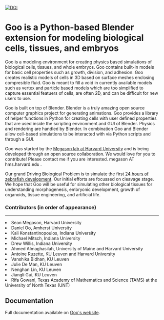 [![DOI](https://zenodo.org/badge/551079563.svg)](https://zenodo.org/doi/10.5281/zenodo.10296202)


# Goo is a Python-based Blender extension for modeling biological cells, tissues, and embryos

Goo is a modeling environment for creating physics based simulations of biological cells, tissues, and whole embryos. Goo contains built-in models for basic cell properties such as growth, division, and adhesion. Goo creates realistic models of cells in 3D based on surface meshes enclosing compresible fluid. Goo is meant to fill a void in currently available models such as vertex and particle based models which are too simplified to capture essential featuers of cells, are often 2D, and can be difficult for new users to use.

Goo is built on top of Blender. Blender is a truly amazing open source computer graphics project for generating animations. Goo provides a library of helper functions in Python for creating cells with user defined properties that are used inside the scripting environment and GUI of Blender. Physics and rendering are handled by Blender. In combination Goo and Blender allow cell-based simulations to be interacted with via Python scripts and through a GUI.

Goo was started by the <a href="http://www.digitalfish.org">Megason lab at Harvard University</a> and is being developed through an open source collaboration. We would love for you to contribute! Please contact me if you are interested. megason AT hms.harvard.edu .

Our grand Driving Biological Problem is to simulate the first <a href= "https://www.youtube.com/watch?v=RQ6vkDr_Dec">24 hours of zebrafish development</a>. Our initial efforts are focussed on cleavage stage. We hope that Goo will be useful for simulating other biological tissues for understanding morphogenesis, embryonic development, growth of organoids, tissue engineering, and artificial life.

### Contributors (in order of appearance)
___
<li>Sean Megason, Harvard University
<li>Daniel Oo, Amherst University
<li>Kali Konstantinopoulos, Indiana University
<li>Michael Mitsch, Indiana University
<li>Drew Willis, Indiana University
<li>Ahmed Almaghasilah, University of Maine and Harvard University
<li>Antoine Ruzette, KU Leuven and Harvard University
<li>Vanshika Bidhan, KU Leuven
<li>Julie De Man, KU Leuven
<li>Nenghan Lin, KU Leuven
<li>Jiangli Gui, KU Leuven
<li>Rifa Gowani, Texas Academy of Mathematics and Science (TAMS) at the University of North Texas (UNT)

## Documentation
  Full documentation available on <a href="https://antoineruzette.github.io/goo_gallery/">Goo's website</a>. 
